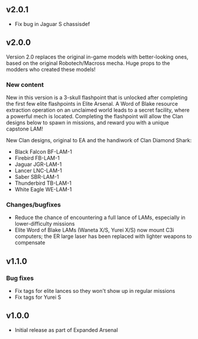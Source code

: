 ## v2.0.1

- Fix bug in Jaguar S chassisdef

## v2.0.0

Version 2.0 replaces the original in-game models with better-looking ones, based on the original Robotech/Macross mecha. Huge props to the modders who created these models!

### New content

New in this version is a 3-skull flashpoint that is unlocked after completing the first few elite flashpoints in Elite Arsenal. A Word of Blake resource extraction operation on an unclaimed world leads to a secret facility, where a powerful mech is located. Completing the flashpoint will allow the Clan designs below to spawn in missions, and reward you with a unique capstone LAM!

New Clan designs, original to EA and the handiwork of Clan Diamond Shark:
- Black Falcon BF-LAM-1
- Firebird FB-LAM-1
- Jaguar JGR-LAM-1
- Lancer LNC-LAM-1
- Saber SBR-LAM-1
- Thunderbird TB-LAM-1
- White Eagle WE-LAM-1

### Changes/bugfixes

- Reduce the chance of encountering a full lance of LAMs, especially in lower-difficulty missions
- Elite Word of Blake LAMs (Waneta X/S, Yurei X/S) now mount C3i computers; the ER large laser has been replaced with lighter weapons to compensate


## v1.1.0

### Bug fixes

- Fix tags for elite lances so they won't show up in regular missions
- Fix tags for Yurei S

## v1.0.0

- Initial release as part of Expanded Arsenal
